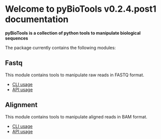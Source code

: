 # Welcome to pyBioTools v0.2.4.post1 documentation

**pyBioTools is a collection of python tools to manipulate biological sequences**

The package currently contains the following modules:

## Fastq

This module contains tools to manipulate raw reads in FASTQ format.

* [CLI usage](usage/Fastq/CLI)
* [API usage](usage/Fastq/API)

## Alignment

This module contains tools to manipulate aligned reads in BAM format.

* [CLI usage](usage/Alignment/CLI)
* [API usage](usage/Alignment/API)
